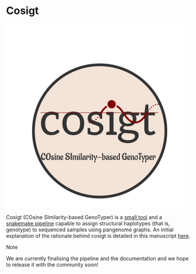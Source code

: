 # Cosigt

![Alt Text](cosigt.mod.png)

Cosigt (COsine SImilarity-based GenoTyper) is a [small tool](cosigt.go) and a [snakemake pipeline](cosigt_smk/README.md) capable to assign structural haplotypes (that is, genotype) to sequenced samples using pangenome graphs. An initial explanation of the rationale behind cosigt is detailed in this manuscript [here](https://www.nature.com/articles/s41586-024-07911-1#Sec5). 

> [!NOTE]  
> We are currently finalising the pipeline and the documentation and we hope to release it with the community soon!